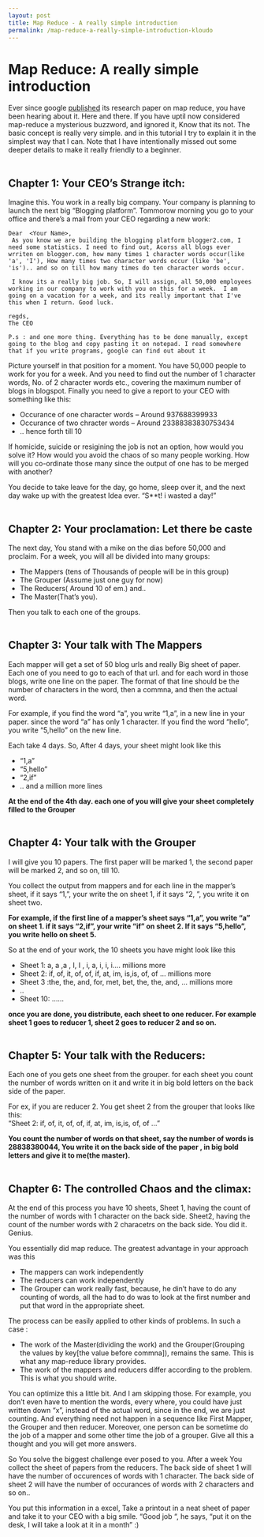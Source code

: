 ```yaml
---
layout: post
title: Map Reduce - A really simple introduction
permalink: /map-reduce-a-really-simple-introduction-kloudo
---
```


Map Reduce: A really simple introduction
========================================

Ever since google
[published](http://labs.google.com/papers/mapreduce.html) its research
paper on map reduce, you have been hearing about it. Here and there. If
you have uptil now considered map-reduce a mysterious buzzword, and
ignored it, Know that its not. The basic concept is really very simple.
and in this tutorial I try to explain it in the simplest way that I can.
Note that I have intentionally missed out some deeper details to make it
really friendly to a beginner.  
 

Chapter 1: Your CEO’s Strange itch:
-----------------------------------

Imagine this. You work in a really big company. Your company is planning
to launch the next big “Blogging platform”. Tommorow morning you go to
your office and there’s a mail from your CEO regarding a new work:

    Dear  <Your Name>,
     As you know we are building the blogging platform blogger2.com, I need some statistics. I need to find out, Acorss all blogs ever wrriten on blogger.com, how many times 1 character words occur(like 'a', 'I'), How many times two character words occur (like 'be', 'is').. and so on till how many times do ten character words occur.

     I know its a really big job. So, I will assign, all 50,000 employees working in our company to work with you on this for a week.  I am going on a vacation for a week, and its really important that I've this when I return. Good luck.

    regds,
    The CEO

    P.s : and one more thing. Everything has to be done manually, except going to the blog and copy pasting it on notepad. I read somewhere that if you write programs, google can find out about it

Picture yourself in that position for a moment. You have 50,000 people
to work for you for a week. And you need to find out the number of 1
character words, No. of 2 character words etc., covering the maximum
number of blogs in blogspot. Finally you need to give a report to your
CEO with something like this:

-   Occurance of one character words – Around 937688399933
-   Occurance of two chracter words – Around 23388383830753434
-   .. hence forth till 10

If homicide, suicide or resigining the job is not an option, how would
you solve it? How would you avoid the chaos of so many people working.
How will you co-ordinate those many since the output of one has to be
merged with another?

You decide to take leave for the day, go home, sleep over it, and the
next day wake up with the greatest Idea ever. “S\*\*t! i wasted a
day!”  
 

Chapter 2: Your proclamation: Let there be caste
------------------------------------------------

The next day, You stand with a mike on the dias before 50,000 and
proclaim. For a week, you will all be divided into many groups:

-   The Mappers (tens of Thousands of people will be in this group)
-   The Grouper (Assume just one guy for now)
-   The Reducers( Around 10 of em.) and..
-   The Master(That’s you).

Then you talk to each one of the groups.  
 

Chapter 3: Your talk with The Mappers
-------------------------------------

Each mapper will get a set of 50 blog urls and really Big sheet of
paper. Each one of you need to go to each of that url. and for each word
in those blogs, write one line on the paper. The format of that line
should be the number of characters in the word, then a commna, and then
the actual word.

For example, if you find the word “a”, you write “1,a”, in a new line in
your paper. since the word “a” has only 1 character. If you find the
word “hello”, you write “5,hello” on the new line.

Each take 4 days. So, After 4 days, your sheet might look like this

-   “1,a”
-   “5,hello”
-   “2,if”
-   .. and a million more lines

**At the end of the 4th day. each one of you will give your sheet
completely filled to the Grouper**  
 

Chapter 4: Your talk with the Grouper
-------------------------------------

I will give you 10 papers. The first paper will be marked 1, the second
paper will be marked 2, and so on, till 10.

You collect the output from mappers and for each line in the mapper’s
sheet, if it says “1,<something>”, your write the <something> on sheet
1, if it says “2, <something>”, you write it on sheet two.

**For example, if the first line of a mapper’s sheet says “1,a”, you
write “a” on sheet 1. if it says “2,if”, your write “if” on sheet 2. If
it says “5,hello”, you write hello on sheet 5.**

So at the end of your work, the 10 sheets you have might look like this

-   Sheet 1: a, a ,a , I, I , i, a, i, i, i…. millions more
-   Sheet 2: if, of, it, of, of, if, at, im, is,is, of, of … millions
    more
-   Sheet 3 :the, the, and, for, met, bet, the, the, and, … millions
    more
-   ..
-   Sheet 10: ……

**once you are done, you distribute, each sheet to one reducer. For
example sheet 1 goes to reducer 1, sheet 2 goes to reducer 2 and so
on.**  
 

Chapter 5: Your talk with the Reducers:
---------------------------------------

Each one of you gets one sheet from the grouper. for each sheet you
count the number of words written on it and write it in big bold letters
on the back side of the paper.

For ex, if you are reducer 2. You get sheet 2 from the grouper that
looks like this:  
“Sheet 2: if, of, it, of, of, if, at, im, is,is, of, of …”

**You count the number of words on that sheet, say the number of words
is 28838380044, You write it on the back side of the paper , in big bold
letters and give it to me(the master).**  
 

Chapter 6: The controlled Chaos and the climax:
-----------------------------------------------

At the end of this process you have 10 sheets, Sheet 1, having the count
of the number of words with 1 character on the back side. Sheet2, having
the count of the number words with 2 characetrs on the back side. You
did it. Genius.

You essentially did map reduce. The greatest advantage in your approach
was this

-   The mappers can work independently
-   The reducers can work independently
-   The Grouper can work really fast, because, he din’t have to do any
    counting of words, all the had to do was to look at the first number
    and put that word in the appropriate sheet.

The process can be easily applied to other kinds of problems. In such a
case :

-   The work of the Master(dividing the work) and the Grouper(Grouping
    the values by key\[the value before commna\]), remains the same.
    This is what any map-reduce library provides.
-   The work of the mappers and reducers differ according to the
    problem. This is what you should write.

You can optimize this a little bit. And I am skipping those. For
example, you don’t even have to mention the words, every where, you
could have just written down “x”, instead of the actual word, since in
the end, we are just counting. And everything need not happen in a
sequence like First Mapper, the Grouper and then reducer. Moreover, one
person can be sometime do the job of a mapper and some other time the
job of a grouper. Give all this a thought and you will get more answers.

So You solve the biggest challenge ever posed to you. After a week You
collect the sheet of papers from the reducers. The back side of sheet 1
will have the number of occurences of words with 1 character. The back
side of sheet 2 will have the number of occurances of words with 2
characters and so on..

You put this information in a excel, Take a printout in a neat sheet of
paper and take it to your CEO with a big smile. “Good job “, he says,
“put it on the desk, I will take a look at it in a month” :)
